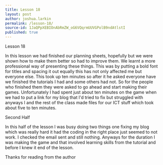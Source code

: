 ```yaml
---
title: Lesson 18
layout: post
author: joshua.larkin
permalink: /lesson-18/
source-id: 1JaQPpXEBIOnAbRmZW_oG6VQqrmUUVGPolB9ndAtlstI
published: true
---
```

Lesson 18

In this lesson we had finished our planning sheets, hopefully but we were shown how to make them better so had to improve them. We learnt a more professional way of presenting these things. This was by putting a bold font for titles and spacing it out equally this has not only affected me but everyone else. This took up ten minutes so after it he asked everyone have we finished the tutorials I had and  some others had not. So for the people who finished them they were asked to go ahead and start making their games. Unfortunately I had spent just about ten minutes on the game when we had to put a link for my blog that I'd tried to fix but struggled with anyways I and the rest of the class made files for our ICT stuff which took about five to ten minutes.

Second Half

In this half of the lesson I was busy doing two things one fixing my blog which was really hard it had the coding in the right place just seemed to not work. I checked the email sent and still nothing. Anyways for the duration I was making the game and that involved learning skills from the tutorial and before I knew it end of the lesson.

Thanks for reading from the author

